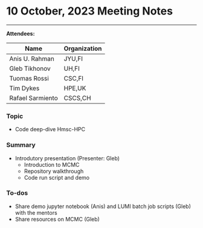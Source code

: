 # 10 October, 2023 Meeting Notes

-----

**Attendees:**

| Name             | Organization |
| ---------------- | ------------ |
| Anis U. Rahman   | JYU,FI       |
| Gleb Tikhonov    | UH,FI        |
| Tuomas Rossi     | CSC,FI       |
| Tim Dykes        | HPE,UK       |
| Rafael Sarmiento | CSCS,CH      |

### Topic

- Code deep-dive Hmsc-HPC 

### Summary

- Introdutory presentation (Presenter: Gleb)
	- Introduction to MCMC
	- Repository walkthrough
	- Code run script and demo

### To-dos

- Share demo jupyter notebook (Anis) and LUMI batch job scripts (Gleb) with the mentors 
- Share resources on MCMC (Gleb)
